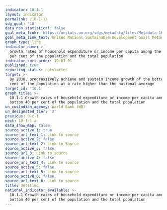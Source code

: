 ```yaml
---
indicator: 10.1.1
layout: indicator
permalink: /10-1-1/
sdg_goal: '10'
data_non_statistical: false
goal_meta_link: 'https://unstats.un.org/sdgs/metadata/files/Metadata-10-01-01.pdf'
goal_meta_link_text: United Nations Sustainable Development Goals Metadata (PDF 221 KB)
graph_type: line
indicator_name: >-
  Growth rates of household expenditure or income per capita among the bottom 40
  per cent of the population and the total population
indicator_sort_order: 10-01-01
published: true
reporting_status: notstarted
target: >-
  By 2030, progressively achieve and sustain income growth of the bottom 40 per
  cent of the population at a rate higher than the national average
target_id: '10.1'
graph_title: >-
  10.1.1 Growth rates of household expenditure or income per capita among the
  bottom 40 per cent of the population and the total population
un_custodian_agency: World Bank (WB)
un_designated_tier: '2'
previous: 9-c-1
next: 10-1-1-a
data_show_map: false
source_active_1: true
source_url_text_1: Link to source
source_active_2: false
source_url_text_2: Link to Source
source_active_3: false
source_url_3: Link to source
source_active_4: false
source_url_text_4: Link to source
source_active_5: false
source_url_text_5: Link to source
source_active_6: false
source_url_text_6: Link to source
title: Untitled
national_indicator_available: >-
  10.1.1 Growth rates of household expenditure or income per capita among the
  bottom 40 per cent of the population and the total population
---
```

